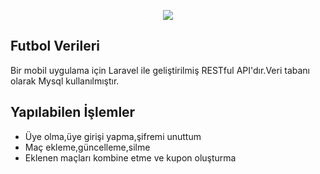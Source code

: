 <p align="center"><img src="https://laravel.com/assets/img/components/logo-laravel.svg"></p>


## Futbol Verileri

Bir mobil uygulama için Laravel ile geliştirilmiş RESTful API'dır.Veri tabanı olarak Mysql kullanılmıştır.

## Yapılabilen İşlemler
- Üye olma,üye girişi yapma,şifremi unuttum
- Maç ekleme,güncelleme,silme
- Eklenen maçları kombine etme ve kupon oluşturma


